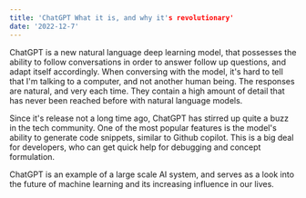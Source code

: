 ```yaml
---
title: 'ChatGPT What it is, and why it's revolutionary'
date: '2022-12-7'
---
```


ChatGPT is a new natural language deep learning model, that possesses the ability to follow conversations in order to answer follow up questions, and adapt itself accordingly. When conversing with the model, it's hard to tell that I'm talking to a computer, and not another human being. The responses are natural, and very each time. They contain a high amount of detail that has never been reached before with natural language models. 

Since it's release not a long time ago, ChatGPT has stirred up quite a buzz in the tech community. One of the most popular features is the model's ability to generate code snippets, similar to Github copilot. This is a big deal for developers, who can get quick help for debugging and concept formulation. 

ChatGPT is an example of a large scale AI system, and serves as a look into the future of machine learning and its increasing influence in our lives. 
